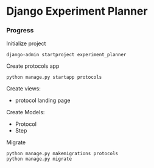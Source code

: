 # Django Experiment Planner

### Progress

Initialize project
````
django-admin startproject experiment_planner
````
Create protocols app
````
python manage.py startapp protocols
````
Create views:
- protocol landing page

Create Models:
- Protocol
- Step

Migrate
```
python manage.py makemigrations protocols
python manage.py migrate
```
